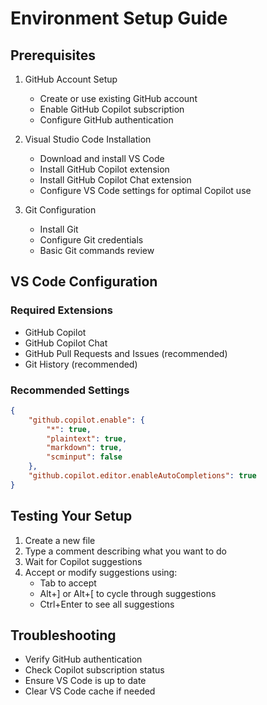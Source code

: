 # Environment Setup Guide

## Prerequisites
1. GitHub Account Setup
   - Create or use existing GitHub account
   - Enable GitHub Copilot subscription
   - Configure GitHub authentication

2. Visual Studio Code Installation
   - Download and install VS Code
   - Install GitHub Copilot extension
   - Install GitHub Copilot Chat extension
   - Configure VS Code settings for optimal Copilot use

3. Git Configuration
   - Install Git
   - Configure Git credentials
   - Basic Git commands review

## VS Code Configuration
### Required Extensions
- GitHub Copilot
- GitHub Copilot Chat
- GitHub Pull Requests and Issues (recommended)
- Git History (recommended)

### Recommended Settings
```json
{
    "github.copilot.enable": {
        "*": true,
        "plaintext": true,
        "markdown": true,
        "scminput": false
    },
    "github.copilot.editor.enableAutoCompletions": true
}
```

## Testing Your Setup
1. Create a new file
2. Type a comment describing what you want to do
3. Wait for Copilot suggestions
4. Accept or modify suggestions using:
   - Tab to accept
   - Alt+] or Alt+[ to cycle through suggestions
   - Ctrl+Enter to see all suggestions

## Troubleshooting
- Verify GitHub authentication
- Check Copilot subscription status
- Ensure VS Code is up to date
- Clear VS Code cache if needed 